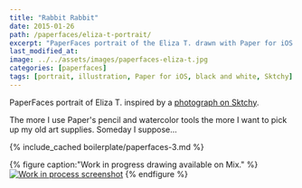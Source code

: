 ```yaml
---
title: "Rabbit Rabbit"
date: 2015-01-26
path: /paperfaces/eliza-t-portrait/
excerpt: "PaperFaces portrait of the Eliza T. drawn with Paper for iOS on an iPad."
last_modified_at: 
image: ../../assets/images/paperfaces-eliza-t.jpg
categories: [paperfaces]
tags: [portrait, illustration, Paper for iOS, black and white, Sktchy]
---
```


PaperFaces portrait of Eliza T. inspired by a [photograph on Sktchy](https://sktchy.com/FsO57C).

The more I use Paper's pencil and watercolor tools the more I want to pick up my old art supplies. Someday I suppose...

{% include_cached boilerplate/paperfaces-3.md %}

{% figure caption:"Work in progress drawing available on Mix." %}
[![Work in process screenshot](../../assets/images/paperfaces-eliza-t-process-1-900.jpg)](https://mix.fiftythree.com/11098-Michael-Rose/1837294)
{% endfigure %}

